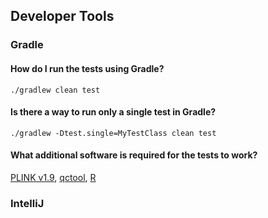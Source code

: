 ## <a name="devtools"></a> Developer Tools

### Gradle

#### How do I run the tests using Gradle?

```
./gradlew clean test
```

#### Is there a way to run only a single test in Gradle?

```
./gradlew -Dtest.single=MyTestClass clean test
```

#### What additional software is required for the tests to work?

[PLINK v1.9](https://www.cog-genomics.org/plink2), [qctool](http://www.well.ox.ac.uk/~gav/qctool/#overview), [R](https://cran.r-project.org/mirrors.html)

### IntelliJ




